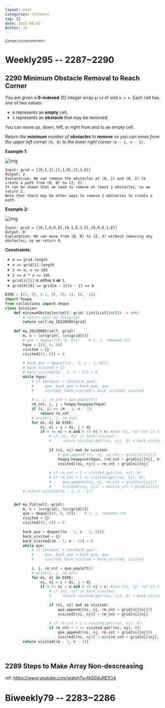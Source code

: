 ```yaml
---
layout: post
categories: Contests
tag: []
date: 2022-06-03
Author: Jo
---
```




<img src="https://tva1.sinaimg.cn/large/e6c9d24egy1h380m00lvdj21000e4mz2.jpg" alt="image-20220614195114137" style="zoom:67%;" />





# Weekly295 -- 2287~2290

## 2290 Minimum Obstacle Removal to Reach Corner

You are given a **0-indexed** 2D integer array `grid` of size `m x n`. Each cell has one of two values:

- `0` represents an **empty** cell,
- `1` represents an **obstacle** that may be removed.

You can move up, down, left, or right from and to an empty cell.

Return *the **minimum** number of **obstacles** to **remove** so you can move from the upper left corner* `(0, 0)` *to the lower right corner* `(m - 1, n - 1)`.

 

**Example 1:**

![img](https://tva1.sinaimg.cn/large/e6c9d24egy1h2xvr7kkwqj20gt06u0t5.jpg)

```
Input: grid = [[0,1,1],[1,1,0],[1,1,0]]
Output: 2
Explanation: We can remove the obstacles at (0, 1) and (0, 2) to create a path from (0, 0) to (2, 2).
It can be shown that we need to remove at least 2 obstacles, so we return 2.
Note that there may be other ways to remove 2 obstacles to create a path.
```

**Example 2:**

![img](https://tva1.sinaimg.cn/large/e6c9d24egy1h2xvr6hui1j20b906uglo.jpg)

```
Input: grid = [[0,1,0,0,0],[0,1,0,1,0],[0,0,0,1,0]]
Output: 0
Explanation: We can move from (0, 0) to (2, 4) without removing any obstacles, so we return 0.
```

 

**Constraints:**

- `m == grid.length`
- `n == grid[i].length`
- `1 <= m, n <= 105`
- `2 <= m * n <= 105`
- `grid[i][j]` is either `0` **or** `1`.
- `grid[0][0] == grid[m - 1][n - 1] == 0`



```python
DIRE = [(1, 0), (-1, 0), (0, 1), (0, -1)]
import heapq
from collections import deque
class Solution:
    def minimumObstacles(self, grid: List[List[int]]) -> int:
        # return self.my_TLE(grid)
        return self.my_20220605(grid)
                
    def my_20220605(self, grid):
        m, n = len(grid), len(grid[0])
        # que = deque([(0, 0, 0)])    # i, j, removed cnt
        hque = [(0, 0, 0)]
        visited = {}
        visited[(0, 0)] = 0
        
        # back_que = deque([(m - 1, n - 1, 0)])
        # back_visited = {}
        # back_visited[(m - 1, n - 1)] = 0
        while hque:
            # if len(que) > len(back_que):
            #     que, back_que = back_que, que
            #     visited, back_visited = back_visited, visited
                
            # i, j, rm_cnt = que.popleft()
            rm_cnt, i, j = heapq.heappop(hque)
            if (i, j) == (m - 1, n - 1):
                return rm_cnt
            # print(i, j, rm_cnt)
            for di, dj in DIRE:
                ni, nj = i + di, j + dj
                if 0 <= ni < m and 0 <= nj < n: #and (ni, nj) not in visited:
                    # if (ni, nj) in back_visited:
                    #     return visited.get((ni, nj), 0) + back_visited.get((ni, nj), 0)
                    
                    if (ni, nj) not in visited:
                        # que.append((ni, nj, rm_cnt + grid[ni][nj]))
                        heapq.heappush(hque, (rm_cnt + grid[ni][nj], ni, nj))
                        visited[(ni, nj)] = rm_cnt + grid[ni][nj]
                        
                    # if rm_cnt + 1 < visited.get((ni, nj), 0):
                    # if rm_cnt + 1 <= visited.get((ni, nj), 0):
                    #     que.append((ni, nj, rm_cnt + grid[ni][nj]))
                    #     visited[(ni, nj)] = min(rm_cnt + grid[ni][nj], visited.get((ni, nj), 0))
        # return visited[(m - 1, n - 1)]


    def my_TLE(self, grid):
        m, n = len(grid), len(grid[0])
        que = deque([(0, 0, 0)])    # i, j, removed cnt
        visited = {}
        visited[(0, 0)] = 0
        
        back_que = deque([(m - 1, n - 1, 0)])
        back_visited = {}
        back_visited[(m - 1, n - 1)] = 0
        while que:
            # if len(que) > len(back_que):
            #     que, back_que = back_que, que
            #     visited, back_visited = back_visited, visited
                
            i, j, rm_cnt = que.popleft()
            # print(i, j, rm_cnt)
            for di, dj in DIRE:
                ni, nj = i + di, j + dj
                if 0 <= ni < m and 0 <= nj < n: #and (ni, nj) not in visited:
                    # if (ni, nj) in back_visited:
                    #     return visited.get((ni, nj), 0) + back_visited.get((ni, nj), 0)
                    
                    if (ni, nj) not in visited:
                        que.append((ni, nj, rm_cnt + grid[ni][nj]))
                        visited[(ni, nj)] = rm_cnt + grid[ni][nj]
                        
                    # if rm_cnt + 1 < visited.get((ni, nj), 0):
                    if rm_cnt + 1 <= visited.get((ni, nj), 0):
                        que.append((ni, nj, rm_cnt + grid[ni][nj]))
                        visited[(ni, nj)] = min(rm_cnt + grid[ni][nj], visited.get((ni, nj), 0))
        return visited[(m - 1, n - 1)]
            
        
```



## 2289 Steps to Make Array Non-descreasing





ref: https://www.youtube.com/watch?v=NQGduRE1Crk







# Biweekly79 -- 2283~2286



